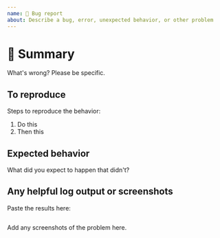 ```yaml
---
name: 🐛 Bug report
about: Describe a bug, error, unexpected behavior, or other problem
---
```


# 🐛 Summary #

What's wrong? Please be specific.

## To reproduce ##

Steps to reproduce the behavior:

1. Do this
1. Then this

## Expected behavior ##

What did you expect to happen that didn't?

## Any helpful log output or screenshots ##

Paste the results here:

```bash

```

Add any screenshots of the problem here.
